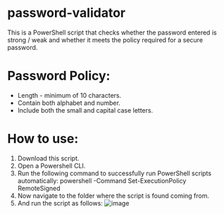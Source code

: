 # password-validator

This is a PowerShell script that checks whether the password entered is strong / weak and whether it meets the policy required for a secure password.

# Password Policy:
* Length - minimum of 10 characters.
* Contain both alphabet and number.
* Include both the small and capital case letters.

# How to use:
1. Download this script.
2. Open a Powershell CLI.
3. Run the following command to successfully run PowerShell scripts automatically:
powershell -Command Set-ExecutionPolicy RemoteSigned
4. Now navigate to the folder where the script is found coming from.
5. And run the script as follows: ![image](https://user-images.githubusercontent.com/47865329/132328610-061aa991-5647-4546-95ec-03f2f0530122.png)


